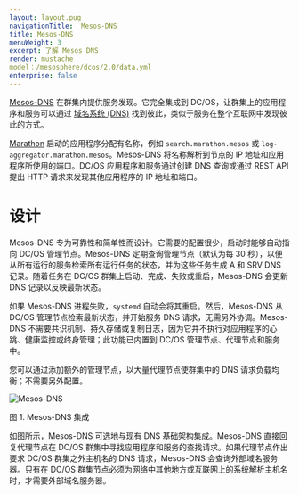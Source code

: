 ```yaml
---
layout: layout.pug
navigationTitle:  Mesos-DNS
title: Mesos-DNS
menuWeight: 3
excerpt: 了解 Mesos DNS
render: mustache
model：/mesosphere/dcos/2.0/data.yml
enterprise: false
---
```


<!-- The source repo for this topic is https://github.com/dcos/dcos-docs-site -->


[Mesos-DNS][1] 在群集内提供服务发现。它完全集成到 DC/OS，让群集上的应用程序和服务可以通过 [域名系统 (DNS)][2] 找到彼此，类似于服务在整个互联网中发现彼此的方式。

[Marathon][3] 启动的应用程序分配有名称，例如 `search.marathon.mesos` 或 `log-aggregator.marathon.mesos`。Mesos-DNS 将名称解析到节点的 IP 地址和应用程序所使用的端口。DC/OS 应用程序和服务通过创建 DNS 查询或通过 REST API 提出 HTTP 请求来发现其他应用程序的 IP 地址和端口。

# 设计

Mesos-DNS 专为可靠性和简单性而设计。它需要的配置很少，启动时能够自动指向 DC/OS 管理节点。Mesos-DNS 定期查询管理节点（默认为每 30 秒），以便从所有运行的服务检索所有运行任务的状态，并为这些任务生成 A 和 SRV DNS 记录。随着任务在 DC/OS 群集上启动、完成、失败或重启，Mesos-DNS 会更新 DNS 记录以反映最新状态。

如果 Mesos-DNS 进程失败，`systemd` 自动会将其重启。然后，Mesos-DNS 从 DC/OS 管理节点检索最新状态，并开始服务 DNS 请求，无需另外协调。Mesos-DNS 不需要共识机制、持久存储或复制日志，因为它并不执行对应用程序的心跳、健康监控或终身管理；此功能已内置到 DC/OS 管理节点、代理节点和服务中。

您可以通过添加额外的管理节点，以大量代理节点使群集中的 DNS 请求负载均衡；不需要另外配置。

![Mesos-DNS](/mesosphere/dcos/2.0/img/mesos-dns.png)

图 1. Mesos-DNS 集成

如图所示，Mesos-DNS 可选地与现有 DNS 基础架构集成。Mesos-DNS 直接回复代理节点在 DC/OS 群集中寻找应用程序和服务的查找请求。如果代理节点作出要求 DC/OS 群集之外主机名的 DNS 请求，Mesos-DNS 会查询外部域名服务器。只有在 DC/OS 群集节点必须为网络中其他地方或互联网上的系统解析主机名时，才需要外部域名服务器。

 [1]:https://github.com/mesosphere/mesos-dns
 [2]: http://en.wikipedia.org/wiki/Domain_Name_System
 [3]:https://github.com/mesosphere/marathon
